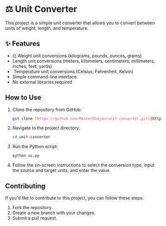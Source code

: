 # ⚖️ Unit Converter

This project is a simple unit converter that allows you to convert between units of weight, length, and temperature.

## ✨ Features

* ⚖️ Weight unit conversions (kilograms, pounds, ounces, grams)
* Length unit conversions (meters, kilometers, centimeters, millimeters, inches, feet, yards)
* ️ Temperature unit conversions (Celsius, Fahrenheit, Kelvin)
* Simple command-line interface
* No external libraries required

##  How to Use

1.  Clone the repository from GitHub:

    ```bash
    git clone [https://github.com/MasterShayan/unit-converter.git](https://github.com/MasterShayan/unit-converter.git)
    ```

2.  Navigate to the project directory:

    ```bash
    cd unit-converter
    ```

3.  Run the Python script:

    ```bash
    python uc.py
    ```

4.  Follow the on-screen instructions to select the conversion type, input the source and target units, and enter the value.

##  Contributing

If you'd like to contribute to this project, you can follow these steps:

1.  Fork the repository.
2.  Create a new branch with your changes.
3.  Submit a pull request.

